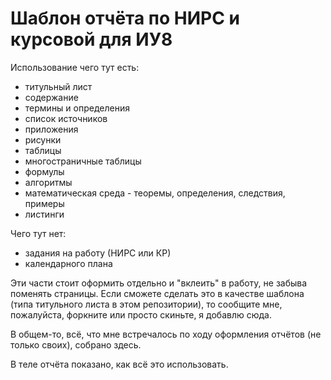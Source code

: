 # Шаблон отчёта по НИРС и курсовой для ИУ8

Использование чего тут есть:
* титульный лист
* содержание
* термины и определения
* список источников
* приложения
* рисунки
* таблицы
* многостраничные таблицы
* формулы
* алгоритмы
* математическая среда - теоремы, определения, следствия, примеры
* листинги

Чего тут нет:
* задания на работу (НИРС или КР)
* календарного плана

Эти части стоит оформить отдельно и "вклеить" в работу, не забыва поменять страницы. Если сможете сделать это в качестве шаблона (типа титульного листа в этом репозитории), то сообщите мне, пожалуйста, форкните или просто скиньте, я добавлю сюда.

В общем-то, всё, что мне встречалось по ходу оформления отчётов (не только своих), собрано здесь.

В теле отчёта показано, как всё это использовать.
